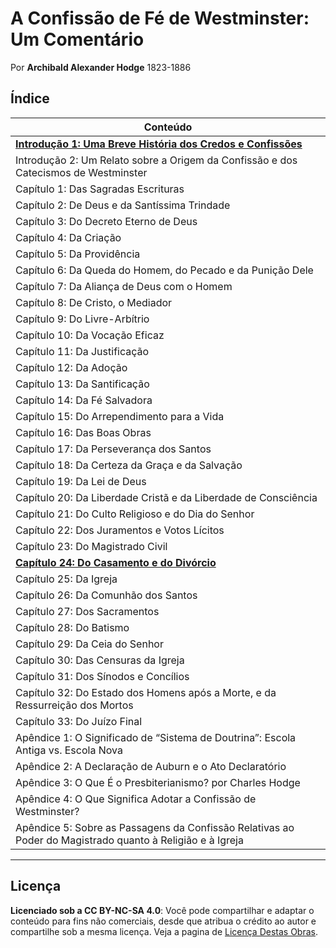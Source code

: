 # A Confissão de Fé de Westminster: Um Comentário
Por **Archibald Alexander Hodge** 1823-1886

## Índice
| Conteúdo |
|-------------------------------------------------------------------------|
| [**Introdução 1: Uma Breve História dos Credos e Confissões**](Introducao1.md)|
| Introdução 2: Um Relato sobre a Origem da Confissão e dos Catecismos de Westminster   |
| Capítulo 1: Das Sagradas Escrituras                                     |
| Capítulo 2: De Deus e da Santíssima Trindade                            |
| Capítulo 3: Do Decreto Eterno de Deus                                   |
| Capítulo 4: Da Criação                                                  |
| Capítulo 5: Da Providência                                              |
| Capítulo 6: Da Queda do Homem, do Pecado e da Punição Dele              |
| Capítulo 7: Da Aliança de Deus com o Homem                              |
| Capítulo 8: De Cristo, o Mediador                                       |
| Capítulo 9: Do Livre-Arbítrio                                           |
| Capítulo 10: Da Vocação Eficaz                                          |
| Capítulo 11: Da Justificação                                            |
| Capítulo 12: Da Adoção                                                  |
| Capítulo 13: Da Santificação                                            |
| Capítulo 14: Da Fé Salvadora                                            |
| Capítulo 15: Do Arrependimento para a Vida                              |
| Capítulo 16: Das Boas Obras                                             |
| Capítulo 17: Da Perseverança dos Santos                                 |
| Capítulo 18: Da Certeza da Graça e da Salvação                          |
| Capítulo 19: Da Lei de Deus                                             |
| Capítulo 20: Da Liberdade Cristã e da Liberdade de Consciência          |
| Capítulo 21: Do Culto Religioso e do Dia do Senhor                      |
| Capítulo 22: Dos Juramentos e Votos Lícitos                             |
| Capítulo 23: Do Magistrado Civil                                        |
| [**Capítulo 24: Do Casamento e do Divórcio**](capitulo24.md)            |
| Capítulo 25: Da Igreja                                                  |
| Capítulo 26: Da Comunhão dos Santos                                     |
| Capítulo 27: Dos Sacramentos                                            |
| Capítulo 28: Do Batismo                                                 |
| Capítulo 29: Da Ceia do Senhor                                          |
| Capítulo 30: Das Censuras da Igreja                                     |
| Capítulo 31: Dos Sínodos e Concílios                                    |
| Capítulo 32: Do Estado dos Homens após a Morte, e da Ressurreição dos Mortos |
| Capítulo 33: Do Juízo Final                                             |
| Apêndice 1: O Significado de “Sistema de Doutrina”: Escola Antiga vs. Escola Nova |
| Apêndice 2: A Declaração de Auburn e o Ato Declaratório                 |
| Apêndice 3: O Que É o Presbiterianismo? por Charles Hodge               |
| Apêndice 4: O Que Significa Adotar a Confissão de Westminster?          |
| Apêndice 5: Sobre as Passagens da Confissão Relativas ao Poder do Magistrado quanto à Religião e à Igreja |

---

## Licença
**Licenciado sob a CC BY-NC-SA 4.0**: Você pode compartilhar e adaptar o conteúdo para fins não comerciais, desde que atribua o crédito ao autor e compartilhe sob a mesma licença. Veja a pagina de [Licença Destas Obras](LICENÇA.md).